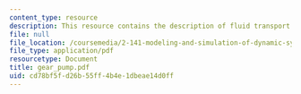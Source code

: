 ```yaml
---
content_type: resource
description: This resource contains the description of fluid transport.
file: null
file_location: /coursemedia/2-141-modeling-and-simulation-of-dynamic-systems-fall-2006/cd78bf5fd26b55ff4b4e1dbeae14d0ff_gear_pump.pdf
file_type: application/pdf
resourcetype: Document
title: gear_pump.pdf
uid: cd78bf5f-d26b-55ff-4b4e-1dbeae14d0ff
---
```


